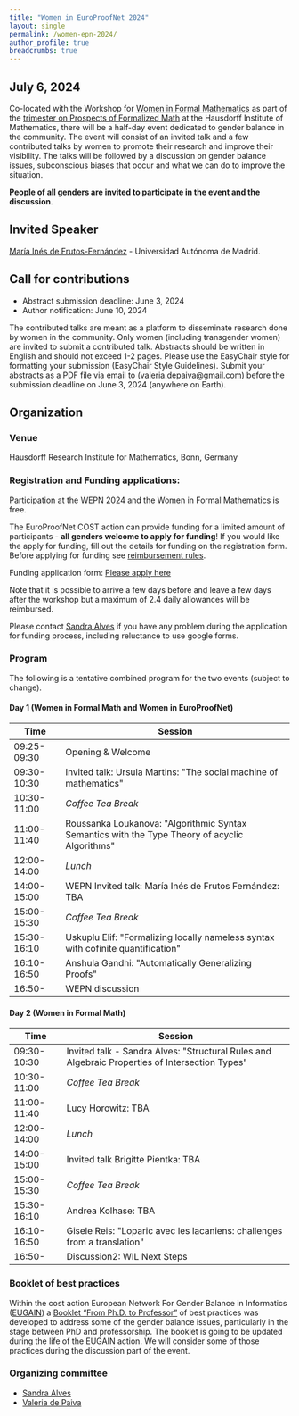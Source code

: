 ```yaml
---
title: "Women in EuroProofNet 2024"
layout: single
permalink: /women-epn-2024/
author_profile: true
breadcrumbs: true
---
```

## July 6, 2024

Co-located with the Workshop for [Women in Formal Mathematics](https://www.mathematics.uni-bonn.de/him/programs/special-events/women-in-formal-math) as part of the [trimester on Prospects of Formalized Math](https://www.him.uni-bonn.de/programs/future-programs/future-trimester-programs/prospects-of-formal-mathematics/description/) at the Hausdorff Institute of Mathematics, there will be a half-day event dedicated to gender balance in the community.
The event will consist of an invited talk and a few contributed talks by women to promote their research and improve their visibility. 
The talks will be followed by a discussion on gender balance issues, subconscious biases that occur and what we can do to improve the situation.

**People of all genders are invited to participate in the event and the discussion**.

## Invited Speaker

[María Inés de Frutos-Fernández](https://mariainesdff.github.io) - Universidad Autónoma de Madrid.

## Call for contributions
* Abstract submission deadline: June 3, 2024
* Author notification:  June 10, 2024

The contributed talks are meant as a platform to disseminate research done by women in the community. Only women (including transgender women) are invited to submit a contributed talk. Abstracts should be written in English and should not exceed 1-2 pages. Please use the EasyChair style for formatting your submission (EasyChair Style Guidelines).
Submit your abstracts as a PDF file via email to (valeria.depaiva@gmail.com) before the submission deadline on June 3, 2024 (anywhere on Earth).


## Organization

### Venue

Hausdorff Research Institute for Mathematics, Bonn, Germany

### Registration and Funding applications:

Participation at the WEPN 2024 and the Women in Formal Mathematics is free.

The EuroProofNet COST action can provide funding for a limited amount of participants - **all genders welcome to apply for funding**! If you would like the apply for funding, fill out the details for funding on the registration form. Before applying for funding see [reimbursement rules](../reimbursement-rules).

Funding application form: [Please apply here](https://docs.google.com/forms/d/e/1FAIpQLSe6uXqOorYKbeaSn_LfnVH6HHL_CeMX0UeqvOFNbAeWMy0OLw/viewform?usp=sf_link)

Note that it is possible to arrive a few days before and leave a few days after the workshop but a maximum of 2.4 daily allowances will be reimbursed.

Please contact [Sandra Alves](sandra@fc.up.pt) if you have any problem during the application for funding process, including reluctance to use google forms.

### Program
The following is a tentative combined program for the two events (subject to change).
#### Day 1 (Women in Formal Math and Women in EuroProofNet)
| Time        | Session |
| ----------- | ----------- |
| 09:25-09:30 | Opening & Welcome |
| 09:30-10:30 | Invited talk: Ursula Martins: "The social machine of mathematics" |
| 10:30-11:00 |  _Coffee Tea Break_ |
| 11:00-11:40 | Roussanka Loukanova: "Algorithmic Syntax Semantics with the Type Theory of acyclic Algorithms" |
| 12:00-14:00 | _Lunch_ |
| 14:00-15:00 | WEPN Invited talk: María Inés de Frutos Fernández: TBA |
| 15:00-15:30 | _Coffee Tea Break_ |
| 15:30-16:10 | Uskuplu Elif: "Formalizing locally nameless syntax with cofinite quantification" |
| 16:10-16:50 | Anshula Gandhi: "Automatically Generalizing Proofs" |
| 16:50-      | WEPN discussion |

#### Day 2 (Women in Formal Math)
| Time        | Session |
| ----------- | ----------- |
| 09:30-10:30 | Invited talk - Sandra Alves: "Structural Rules and Algebraic Properties of Intersection Types" |
| 10:30-11:00 |  _Coffee Tea Break_ |
| 11:00-11:40 | Lucy Horowitz: TBA |
| 12:00-14:00 | _Lunch_ |
| 14:00-15:00 | Invited talk  Brigitte Pientka: TBA |
| 15:00-15:30 | _Coffee Tea Break_ |
| 15:30-16:10 | Andrea Kolhase: TBA |
| 16:10-16:50 | Gisele Reis: "Loparic avec les lacaniens: challenges from a translation" |
| 16:50-      | Discussion2: WIL Next Steps |

### Booklet of best practices
Within the cost action European Network For Gender Balance in Informatics ([EUGAIN](https://eugain.eu/)) a [Booklet “From Ph.D. to Professor”](https://eugain.eu/results/deliverables/) of best practices was developed to address some of the gender balance issues, particularly in the stage between PhD and professorship. The booklet is going to be updated during the life of the EUGAIN action.
We will consider some of those practices during the discussion part of the event.

### Organizing committee
* [Sandra Alves](https://www.dcc.fc.up.pt/~sandra/Home/Home.html)
* [Valeria de Paiva](https://vcvpaiva.github.io)
